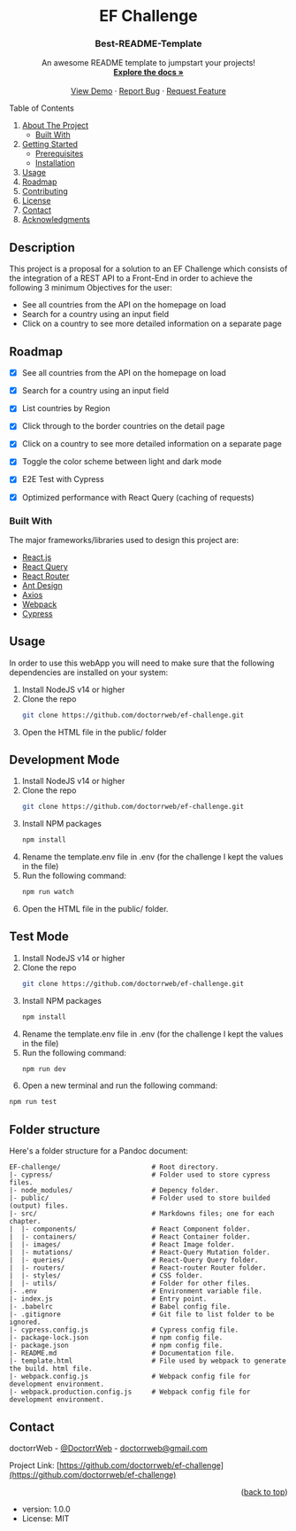 <div id="top"></div>


<!-- PROJECT LOGO -->
<br />
<div align="center">

  # EF Challenge

  <h3 align="center">Best-README-Template</h3>

  <p align="center">
    An awesome README template to jumpstart your projects!
    <br />
    <a href="https://github.com/othneildrew/Best-README-Template"><strong>Explore the docs »</strong></a>
    <br />
    <br />
    <a href="https://github.com/othneildrew/Best-README-Template">View Demo</a>
    ·
    <a href="https://github.com/othneildrew/Best-README-Template/issues">Report Bug</a>
    ·
    <a href="https://github.com/othneildrew/Best-README-Template/issues">Request Feature</a>
  </p>
</div>



<!-- TABLE OF CONTENTS -->

<summary>Table of Contents</summary>

  <ol>
    <li>
      <a href="#about-the-project">About The Project</a>
      <ul>
        <li><a href="#built-with">Built With</a></li>
      </ul>
    </li>
    <li>
      <a href="#getting-started">Getting Started</a>
      <ul>
        <li><a href="#prerequisites">Prerequisites</a></li>
        <li><a href="#installation">Installation</a></li>
      </ul>
    </li>
    <li><a href="#usage">Usage</a></li>
    <li><a href="#roadmap">Roadmap</a></li>
    <li><a href="#contributing">Contributing</a></li>
    <li><a href="#license">License</a></li>
    <li><a href="#contact">Contact</a></li>
    <li><a href="#acknowledgments">Acknowledgments</a></li>
  </ol>

## Description

This project is a proposal for a solution to an EF Challenge which consists of the integration of a REST API to a Front-End in order to achieve the following 3 minimum Objectives for the user:
- See all countries from the API on the homepage on load
- Search for a country using an input field
- Click on a country to see more detailed information on a separate page

<!-- ROADMAP -->
## Roadmap

- [x] See all countries from the API on the homepage on load
- [x] Search for a country using an input field
- [x] List countries by Region
- [x] Click through to the border countries on the detail page
- [x] Click on a country to see more detailed information on a separate page
- [x] Toggle the color scheme between light and dark mode
- [x] E2E Test with Cypress
- [x] Optimized performance with React Query (caching of requests)




### Built With

The major frameworks/libraries used to design this project are:

* [React.js](https://reactjs.org/)
* [React Query](https://react-query.tanstack.com/)
* [React Router](https://reactrouter.com/)
* [Ant Design](https://ant.design/)
* [Axios](https://axios-http.com/)
* [Webpack](https://webpack.js.org/)
* [Cypress](https://www.cypress.io/)


## Usage

In order to use this webApp you will need to make sure that the following
dependencies are installed on your system:

1. Install NodeJS v14 or higher
2. Clone the repo
   ```sh
   git clone https://github.com/doctorrweb/ef-challenge.git
3. Open the HTML file in the public/ folder


## Development Mode


1. Install NodeJS v14 or higher
2. Clone the repo
   ```sh
   git clone https://github.com/doctorrweb/ef-challenge.git
3. Install NPM packages
   ```sh
   npm install
   ```
4. Rename the template.env file in .env (for the challenge I kept the values in the file)
5. Run the following command:
   ```sh
   npm run watch
   ```
6. Open the HTML file in the public/ folder.


## Test Mode


1. Install NodeJS v14 or higher
2. Clone the repo
   ```sh
   git clone https://github.com/doctorrweb/ef-challenge.git
3. Install NPM packages
   ```sh
   npm install
   ```
4. Rename the template.env file in .env (for the challenge I kept the values in the file)
5. Run the following command:
   ```sh
   npm run dev
   ```
6. Open a new terminal and run the following command:
```sh
npm run test
```


## Folder structure

Here's a folder structure for a Pandoc document:

```
EF-challenge/                       # Root directory.
|- cypress/                         # Folder used to store cypress files.
|- node_modules/                    # Depency folder.
|- public/                          # Folder used to store builded (output) files.
|- src/                             # Markdowns files; one for each chapter.
|  |- components/                   # React Component folder.
|  |- containers/                   # React Container folder.
|  |- images/                       # React Image folder.
|  |- mutations/                    # React-Query Mutation folder.
|  |- queries/                      # React-Query Query folder.
|  |- routers/                      # React-router Router folder.
|  |- styles/                       # CSS folder.
|  |- utils/                        # Folder for other files.
|- .env                             # Environment variable file.
|- index.js                         # Entry point.
|- .babelrc                         # Babel config file.
|- .gitignore                       # Git file to list folder to be ignored.
|- cypress.config.js                # Cypress config file.
|- package-lock.json                # npm config file.
|- package.json                     # npm config file.
|- README.md                        # Documentation file.
|- template.html                    # File used by webpack to generate the build. html file.
|- webpack.config.js                # Webpack config file for development environment.
|- webpack.production.config.js     # Webpack config file for development environment.
```

<!-- CONTACT -->
## Contact

doctorrWeb - [@DoctorrWeb](https://twitter.com/DoctorrWeb) - doctorrweb@gmail.com

Project Link: [https://github.com/doctorrweb/ef-challenge](https://github.com/doctorrweb/ef-challenge)

<p align="right">(<a href="#top">back to top</a>)</p>

- version: 1.0.0
- License: MIT

